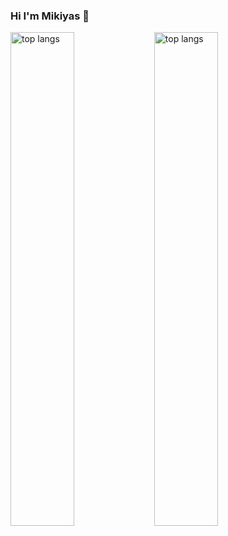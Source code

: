 ### Hi I'm Mikiyas 👋

<img alt="top langs" align ="left" width ="45%" src= "https://github-readme-stats.vercel.app/api?username=zemike47&show_icons=true&theme=transparent"/>
<img alt="top langs" align ="left" width ="45%" src= "https://github-readme-stats.vercel.app/api/top-langs/?username=zemike47&layout=compact&theme=transparent"/>
